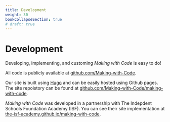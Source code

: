 ```yaml
---
title: Development
weight: 30
bookCollapseSection: true
# draft: true
---
```


# Development

Developing, implementing, and customing *Making with Code* is easy to do!

All code is publicly available at [github.com/Making-with-Code](https://github.com/Making-with-Code).

Our site is built using [Hugo](https://gohugo.io/) and can be easily hosted using Github pages. The site repoistory can be found at [github.com/Making-with-Code/making-with-code](https://github.com/Making-with-Code/making-with-code). 

*Making with Code* was developed in a partnership with The Indepdent Schools Foundation Academy (ISF). You can see their site implementation at [the-isf-academy.github.io/making-with-code](https://the-isf-academy.github.io/making-with-code/).